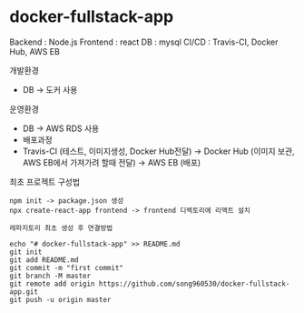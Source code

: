 # docker-fullstack-app

Backend : Node.js
Frontend : react
DB : mysql
CI/CD : Travis-CI, Docker Hub, AWS EB

개발환경
- DB -> 도커 사용

운영환경
- DB -> AWS RDS 사용
- 배포과정
 - Travis-CI (테스트, 이미지생성, Docker Hub전달)
 -> Docker Hub (이미지 보관, AWS EB에서 가져가려 할때 전달)
  -> AWS EB (배포)


최초 프로젝트 구성법
```
npm init -> package.json 생성
npx create-react-app frontend -> frontend 디렉토리에 리액트 설치
```

```
레파지토리 최초 생성 후 연결방법

echo "# docker-fullstack-app" >> README.md
git init
git add README.md
git commit -m "first commit"
git branch -M master
git remote add origin https://github.com/song960530/docker-fullstack-app.git
git push -u origin master
```
